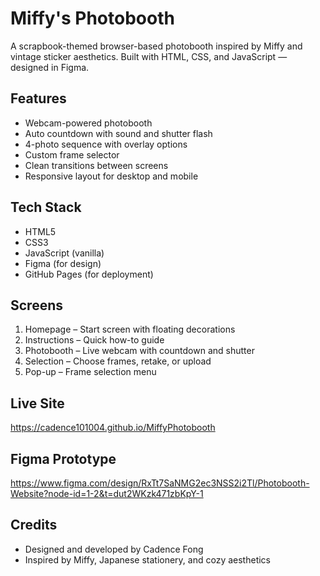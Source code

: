 # Miffy's Photobooth

A scrapbook-themed browser-based photobooth inspired by Miffy and vintage sticker aesthetics. Built with HTML, CSS, and JavaScript — designed in Figma. 

## Features

- Webcam-powered photobooth
- Auto countdown with sound and shutter flash
- 4-photo sequence with overlay options
- Custom frame selector
- Clean transitions between screens
- Responsive layout for desktop and mobile

## Tech Stack

- HTML5
- CSS3
- JavaScript (vanilla)
- Figma (for design)
- GitHub Pages (for deployment)

## Screens

1. Homepage – Start screen with floating decorations  
2. Instructions – Quick how-to guide  
3. Photobooth – Live webcam with countdown and shutter  
4. Selection – Choose frames, retake, or upload  
5. Pop-up – Frame selection menu

## Live Site

https://cadence101004.github.io/MiffyPhotobooth

## Figma Prototype
https://www.figma.com/design/RxTt7SaNMG2ec3NSS2i2Tl/Photobooth-Website?node-id=1-2&t=dut2WKzk471zbKpY-1 

## Credits

- Designed and developed by Cadence Fong
- Inspired by Miffy, Japanese stationery, and cozy aesthetics

